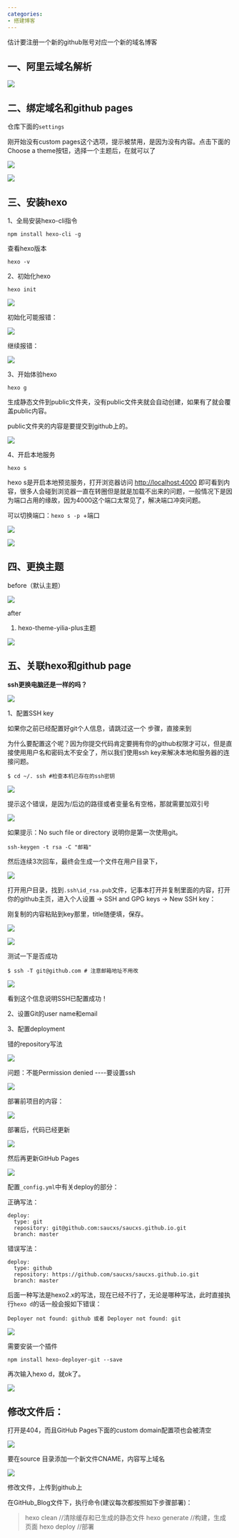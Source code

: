 ```yaml
---
categories: 
- 搭建博客
---
```


估计要注册一个新的github账号对应一个新的域名博客

## 一、阿里云域名解析

![](https://puff-blog.oss-cn-shenzhen.aliyuncs.com/个人博客/1584967236238.png)

## 二、绑定域名和github pages

仓库下面的`settings`

刚开始没有custom pages这个选项，提示被禁用，是因为没有内容。点击下面的Choose a theme按钮，选择一个主题后，在就可以了

<!--more-->

![](https://puff-blog.oss-cn-shenzhen.aliyuncs.com/个人博客/20200601181041.png)

![](https://puff-blog.oss-cn-shenzhen.aliyuncs.com/个人博客/1584967333079.png)





## 三、安装hexo

1、全局安装hexo-cli指令

```
npm install hexo-cli -g
```

查看hexo版本

```
hexo -v
```

2、初始化hexo

```
hexo init
```

![](https://puff-blog.oss-cn-shenzhen.aliyuncs.com/个人博客/1585019333586.png)

初始化可能报错：

![](https://puff-blog.oss-cn-shenzhen.aliyuncs.com/个人博客/20200601144459.png)

继续报错：

![](https://puff-blog.oss-cn-shenzhen.aliyuncs.com/个人博客/20200601144630.png)

3、开始体验hexo

```
hexo g
```

生成静态文件到public文件夹，没有public文件夹就会自动创建，如果有了就会覆盖public内容。

public文件夹的内容是要提交到github上的。

![](https://puff-blog.oss-cn-shenzhen.aliyuncs.com/个人博客/1585019420342.png)

4、开启本地服务

```
hexo s
```

hexo s是开启本地预览服务，打开浏览器访问 [http://localhost:4000](http://localhost:4000/) 即可看到内容，很多人会碰到浏览器一直在转圈但是就是加载不出来的问题，一般情况下是因为端口占用的缘故，因为4000这个端口太常见了，解决端口冲突问题。

可以切换端口：`hexo s -p `+端口

![](https://puff-blog.oss-cn-shenzhen.aliyuncs.com/个人博客/20200601150457.png)

![](https://puff-blog.oss-cn-shenzhen.aliyuncs.com/个人博客/1585019505505.png)









## 四、更换主题

before（默认主题）

![](https://puff-blog.oss-cn-shenzhen.aliyuncs.com/个人博客/1584976473631.png)



after

1. hexo-theme-yilia-plus主题

![](https://puff-blog.oss-cn-shenzhen.aliyuncs.com/个人博客/1584976397933.png)





## 五、关联hexo和github page

**ssh更换电脑还是一样的吗？**





![](https://puff-blog.oss-cn-shenzhen.aliyuncs.com/个人博客/20200601181931.png)

1、配置SSH key

如果你之前已经配置好git个人信息，请跳过这一个 步骤，直接来到

为什么要配置这个呢？因为你提交代码肯定要拥有你的github权限才可以，但是直接使用用户名和密码太不安全了，所以我们使用ssh key来解决本地和服务器的连接问题。

```
$ cd ~/. ssh #检查本机已存在的ssh密钥
```

![](https://puff-blog.oss-cn-shenzhen.aliyuncs.com/个人博客/1585017243682.png)

提示这个错误，是因为/后边的路径或者变量名有空格，那就需要加双引号

![](https://puff-blog.oss-cn-shenzhen.aliyuncs.com/个人博客/1585017331912.png)

如果提示：No such file or directory 说明你是第一次使用git。

```
ssh-keygen -t rsa -C "邮箱"
```

然后连续3次回车，最终会生成一个文件在用户目录下，

![](https://puff-blog.oss-cn-shenzhen.aliyuncs.com/个人博客/1585017379401.png)



 打开用户目录，找到`.ssh\id_rsa.pub`文件，记事本打开并复制里面的内容，打开你的github主页，进入个人设置 -> SSH and GPG keys -> New SSH key：

刚复制的内容粘贴到key那里，title随便填，保存。 

![](https://puff-blog.oss-cn-shenzhen.aliyuncs.com/个人博客/1585017461062.png)

![](https://puff-blog.oss-cn-shenzhen.aliyuncs.com/个人博客/1585017906555.png)

测试一下是否成功

```
$ ssh -T git@github.com # 注意邮箱地址不用改
```

![](https://puff-blog.oss-cn-shenzhen.aliyuncs.com/个人博客/1585018015424.png)

看到这个信息说明SSH已配置成功！

2、设置Git的user name和email

3、配置deployment

错的repository写法

![](https://puff-blog.oss-cn-shenzhen.aliyuncs.com/个人博客/1584978594242.png)



问题：不能Permission denied ----要设置ssh

![](https://puff-blog.oss-cn-shenzhen.aliyuncs.com/个人博客/1584981806231.png)

部署前项目的内容：

![](https://puff-blog.oss-cn-shenzhen.aliyuncs.com/个人博客/1585018935914.png)

部署后，代码已经更新

![](https://puff-blog.oss-cn-shenzhen.aliyuncs.com/个人博客/1585021099021.png)

然后再更新GitHub Pages

![](https://puff-blog.oss-cn-shenzhen.aliyuncs.com/个人博客/1585026520993.png)

配置`_config.yml`中有关deploy的部分：

正确写法：

```
deploy:
  type: git
  repository: git@github.com:saucxs/saucxs.github.io.git
  branch: master
```

错误写法：

```
deploy:
  type: github
  repository: https://github.com/saucxs/saucxs.github.io.git
  branch: master
```

后面一种写法是hexo2.x的写法，现在已经不行了，无论是哪种写法，此时直接执行`hexo d`的话一般会报如下错误：

```
Deployer not found: github 或者 Deployer not found: git
```

![](https://puff-blog.oss-cn-shenzhen.aliyuncs.com/个人博客/1585019792689.png)

需要安装一个插件

```
npm install hexo-deployer-git --save
```

再次输入hexo d，就ok了。

![](https://puff-blog.oss-cn-shenzhen.aliyuncs.com/个人博客/444.png)



## 修改文件后：

打开是404，而且GitHub Pages下面的custom domain配置项也会被清空

![](https://puff-blog.oss-cn-shenzhen.aliyuncs.com/个人博客/1585028379484.png)

要在source 目录添加一个新文件CNAME，内容写上域名

![](https://puff-blog.oss-cn-shenzhen.aliyuncs.com/个人博客/1585029863643.png)



修改文件，上传到github上

在GitHub_Blog文件下，执行命令(建议每次都按照如下步骤部署)：

> hexo clean   //清除缓存和已生成的静态文件
> hexo generate   //构建，生成页面
> hexo deploy   //部署